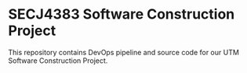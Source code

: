 # SECJ4383 Software Construction Project
This repository contains DevOps pipeline and source code for our UTM Software Construction Project.

